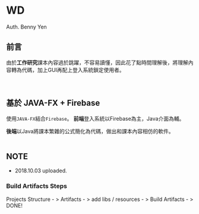 # WD
Auth. Benny Yen

前言
-----
由於**工作研究**課本內容過於跳躍，不容易讀懂，因此花了點時間理解後，將理解內容轉為代碼，加上GUI再配上登入系統鎖定使用者。  
<br>
<br>  

基於 JAVA-FX + Firebase
---------------------------
使用`JAVA-FX`結合`Firebase`。
**前端**登入系統以Firebase為主，Java介面為輔。

**後端**以Java將課本繁雜的公式簡化為代碼，做出和課本內容相仿的軟件。
<br>
<br>
## NOTE
- 2018.10.03 uploaded.

### Build Artifacts Steps 
Projects Structure - > Artifacts - > add libs / resources - > Build Artifacts - > DONE!


